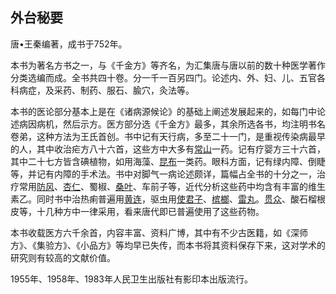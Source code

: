 ## 外台秘要

唐•王秦编著，成书于752年。

本书为著名方书之一，与《千金方》等齐名，为汇集唐与唐以前的数十种医学著作分类选编而成。全书共四十卷。分一千一百另四门。论述内、外、妇、儿、五官各科病症，及采药、制药、服石、腧穴，灸法等。

本书的医论部分基本上是在《诸病源候论》的基础上阐述发展起来的，如每门中论述病因病机，然后示方。医方部分选《千金方》最多，其余所选各书，均注明书名卷弟，这种方法为王氏首创。书中记有天行病，多至二十一门，是重视传染病最早的人，其中收治疟方八十六首，这些方中大多有[常山](https://www.gmzyjc.com/read/bc/bc19-0.0.2.0.0.md)一药。记有疗婴方三十六首，其中二十七方皆含碘植物，如用海藻、[昆布](https://www.gmzyjc.com/read/bc/bc16-0.2.14.0.0.md)一类药。眼科方面，记有绿内障、倒睫等，并记有内障的手术法。书中对脚气一病论述颇详，篇幅占全书的十分之一，治疗常用[防风](https://www.gmzyjc.com/read/bc/bc01-1.1.5.0.0.md)、[杏仁](https://www.gmzyjc.com/read/bc/bc16-0.3.1.0.0.md)、蜀椒、[桑叶](https://www.gmzyjc.com/read/bc/bc01-1.2.3.0.0.md)、车前子等，近代分析这些药中均含有丰富的维生素乙。同时书中治热痢普遍用[黄连](https://www.gmzyjc.com/read/bc/bc03-0.2.2.0.0.md)，驱虫用[使君子](https://www.gmzyjc.com/read/bc/bc15-0.0.1.0.0.md)、[槟榔](https://www.gmzyjc.com/read/bc/bc15-0.0.2.0.0.md)、[雷丸](https://www.gmzyjc.com/read/bc/bc15-0.0.3.0.0.md)。[贯众](https://www.gmzyjc.com/read/bc/bc15-0.0.7.0.0.md)、酸石榴根皮等，十几种方中一律采用，看来唐代即已普遍使用了这些药物。

本书收载医方六千余首，内容丰富、资料广博，其中有不少古医籍，如《深师方》、《集验方》、《小品方》等均早已失传，而本书将其资料保存下来，这对学术的研究则有较高的文献价值。

1955年、1958年、1983年人民卫生出版社有影印本出版流行。
